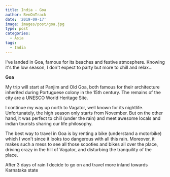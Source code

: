 ```yaml
---
title: India - Goa
author: BenOnTrack
date: '2019-09-17'
image: images/post/goa.jpg
type: post
categories:
  - Asia
tags:
  - India
---
```


I've landed in Goa, famous for its beaches and festive atmosphere. Knowing it's the low season, I don't expect to party but more to chill and relax...


<b> Goa </b>

My trip will start at Panjim and Old Goa, both famous for their architecture inherited during Portuguese colony in the 15th century. The remains of the city are a UNESCO World Heritage Site.




I continue my way up north to Vagator, well known for its nightlife. Unfortunately, the high season only starts from November. But on the other hand, it was perfect to chill (under the rain) and meet awesome locals and indian tourists sharing our life philosophy.

The best way to travel in Goa is by renting a bike (understand a motorbike) which I won't since it looks too dangerous with all this rain.
Moreover, it makes such a mess to see all those scooties and bikes all over the place, driving crazy in the hill of Vagator, and disturbing the tranquility of the place.





After 3 days of rain I decide to go on and travel more inland towards Karnataka state